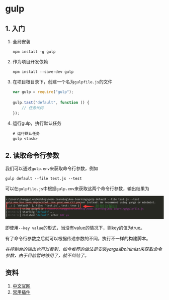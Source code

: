 # gulp

## 1. 入门

1. 全局安装

    ```shell
    npm install -g gulp
    ```

2. 作为项目开发依赖

    ```shell
    npm install --save-dev gulp
    ```

3. 在项目根目录下，创建一个名为`gulpfile.js`的文件

    ```javascript
    var gulp = require("gulp");

    gulp.tast("default", function () {
        // 任务代码
    });
    ```

4. 运行gulp，执行默认任务

    ```shell
    # 运行默认任务
    gulp <task>
    ```

## 2. 读取命令行参数

我们可以通过`gulp.env`来获取命令行参数，例如

```shell
gulp default --file test.js --test
```

可以在`gulpfile.js`中根据`gulp.env`来获取这两个命令行参数，输出结果为

![gulp-env.png](../../images/gulp-env.png)

即使用`--key value`的形式，当没有value的情况下，则key的值为true。

有了命令行参数之后就可以根据传递参数的不同，执行不一样的构建脚本。

*在控制台的输出也可以看到，如今推荐的做法是安装yargs或minimist来获取命令参数，由于目前暂时够用了，就不纠结了。*

## 资料

1. [中文官网](http://www.gulpjs.com.cn/docs/getting-started/)
2. [常用插件](http://www.mamicode.com/info-detail-517085.html)